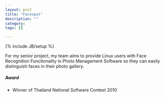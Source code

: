 ```yaml
---
layout: post
title: "Facespot"
description: ""
category: 
tags: []

---
```

{% include JB/setup %}

For my senior project, my team aims to provide Linux users with Face Recognition Functionality in Photo Management Software so they can easily distinguish faces in their photo gallery.

##### Award

* Winner of Thailand National Software Contest 2010
